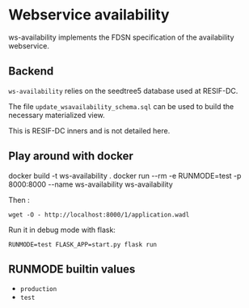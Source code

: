 # Webservice availability
ws-availability implements the FDSN specification of the availability webservice.

## Backend
`ws-availability` relies on the seedtree5 database used at RESIF-DC.

The file `update_wsavailability_schema.sql` can be used to build the necessary materialized view.

This is RESIF-DC inners and is not detailed here.


## Play around with docker


docker build -t ws-availability .
docker run --rm -e RUNMODE=test -p 8000:8000 --name ws-availability ws-availability


Then :

```
wget -O - http://localhost:8000/1/application.wadl
```

Run it in debug mode with flask:

```
RUNMODE=test FLASK_APP=start.py flask run
```

## RUNMODE builtin values

  * `production`
  * `test`
